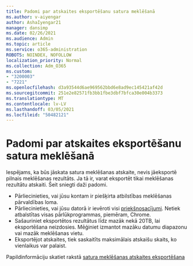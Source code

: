 ```yaml
---
title: Padomi par atskaites eksportēšanu satura meklēšanā
ms.author: v-aiyengar
author: AshaIyengar21
manager: dansimp
ms.date: 02/26/2021
ms.audience: Admin
ms.topic: article
ms.service: o365-administration
ROBOTS: NOINDEX, NOFOLLOW
localization_priority: Normal
ms.collection: Adm_O365
ms.custom:
- "3200003"
- "7221"
ms.openlocfilehash: d3a93544d6ae969562bbd6e8ad9ec145421af42d
ms.sourcegitcommit: 251e2e82571fb3bb1fbe3dbf7bfca30e004b3373
ms.translationtype: MT
ms.contentlocale: lv-LV
ms.lasthandoff: 03/05/2021
ms.locfileid: "50482121"
---
```

# <a name="tips-for-exporting-a-report-for-content-search"></a>Padomi par atskaites eksportēšanu satura meklēšanā

Iespējams, ka būs jāskata satura meklēšanas atskaite, nevis jāeksportē pilnais meklēšanas rezultāts. Ja tā ir, varat eksportēt tikai meklēšanas rezultātu atskaiti. Šeit sniegti daži padomi.

- Pārliecinieties, vai jūsu kontam ir piešķirta atbilstības meklēšanas pārvaldības loma.
- Pārliecinieties, vai jūsu datorā ir ievēroti visi [priekšnosacījumi](https://go.microsoft.com/fwlink/?linkid=2102407). Netiek atbalstītas visas pārlūkprogrammas, piemēram, Chrome.
- Sašauriniet eksportētos rezultātus līdz mazāk nekā 20TB, lai eksportēšana neizdosies. Mēģiniet izmantot mazāku datumu diapazonu vai mazāk meklēšanas vietu.
- Eksportējot atskaites, tiek saskaitīts maksimālais atskaišu skaits, ko vienlaikus var palaist.

Papildinformāciju skatiet rakstā [satura meklēšanas atskaites eksportēšana](https://go.microsoft.com/fwlink/?linkid=2102409)